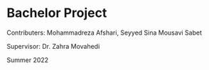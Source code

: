 # Bachelor Project

Contributers: Mohammadreza Afshari, Seyyed Sina Mousavi Sabet

Supervisor: Dr. Zahra Movahedi

Summer 2022
 
